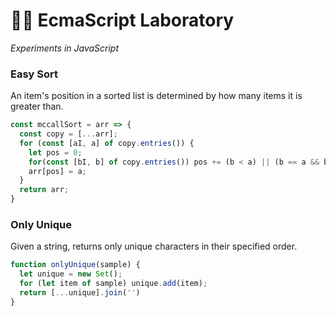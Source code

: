 # 👩‍🔬 EcmaScript Laboratory
<em>Experiments in JavaScript</em>

### Easy Sort
An item's position in a sorted list is determined by how many items it is greater than.
```javascript
const mccallSort = arr => {
  const copy = [...arr];
  for (const [aI, a] of copy.entries()) {
    let pos = 0;
    for(const [bI, b] of copy.entries()) pos += (b < a) || (b == a && bI < aI)
    arr[pos] = a;
  }
  return arr;
}
```
### Only Unique
Given a string, returns only unique characters in their specified order.
```javascript
function onlyUnique(sample) {
  let unique = new Set();
  for (let item of sample) unique.add(item);
  return [...unique].join('')
}
```
